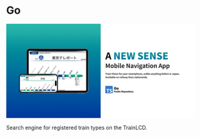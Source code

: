 # Go

![Billboard](.github/images/billboard.png)

Search engine for registered train types on the TrainLCD.
